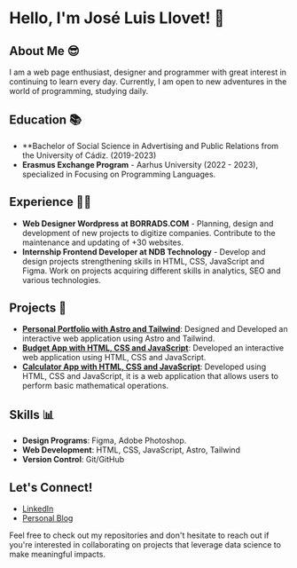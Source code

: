 # Hello, I'm José Luis Llovet! 👋

## About Me :sunglasses:
I am a web page enthusiast, designer and programmer with great interest in continuing to learn every day. Currently, I am open to new adventures in the world of programming, studying daily.

## Education :books:
- **Bachelor of Social Science in Advertising and Public Relations from the University of Cádiz. (2019-2023)
- **Erasmus Exchange Program** - Aarhus University (2022 - 2023), specialized in Focusing on Programming Languages.


## Experience :technologist:
- **Web Designer Wordpress at BORRADS.COM** - Planning, design and development of new projects to digitize companies. Contribute to the maintenance and updating of +30 websites.
- **Internship Frontend Developer at NDB Technology** - Develop and design projects strengthening skills in HTML, CSS, JavaScript and Figma. Work on projects acquiring different skills in analytics, SEO and various technologies.


## Projects :file_folder:
- **[Personal Portfolio with Astro and Tailwind](https://github.com/joseluisllovet/My-Portfolio-Web)**: Designed and Developed an interactive web application using Astro and Tailwind.
- **[Budget App with HTML, CSS and JavaScript](https://github.com/joseluisllovet/Budget-App)**: Developed an interactive web application using HTML, CSS and JavaScript.
- **[Calculator App with HTML, CSS and JavaScript](https://github.com/joseluisllovet/Calculator-App)**: Developed using HTML, CSS and JavaScript, it is a web application that allows users to perform basic mathematical operations.

## Skills 📊
- **Design Programs**: Figma, Adobe Photoshop.
- **Web Development**: HTML, CSS, JavaScript, Astro, Tailwind
- **Version Control**: Git/GitHub


## Let's Connect!
- [LinkedIn](https://www.linkedin.com/in/joseluisllr25/)
- [Personal Blog](https://joseluisllovet.com/)

Feel free to check out my repositories and don't hesitate to reach out if you're interested in collaborating on projects that leverage data science to make meaningful impacts.
